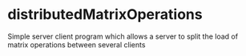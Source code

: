 # distributedMatrixOperations
Simple server client program which allows a server to split the load of matrix operations between several clients
